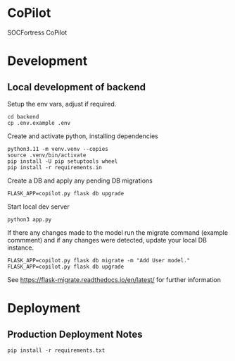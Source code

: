 # CoPilot

SOCFortress CoPilot

# Development

## Local development of backend

Setup the env vars, adjust if required.

```
cd backend
cp .env.example .env
```

Create and activate python, installing dependencies

```
python3.11 -m venv.venv --copies
source .venv/bin/activate
pip install -U pip setuptools wheel
pip install -r requirements.in
```

Create a DB and apply any pending DB migrations

```
FLASK_APP=copilot.py flask db upgrade
```

Start local dev server

```
python3 app.py
```

If there any changes made to the model run the migrate command (example commment)
and if any changes were detected, update your local DB instance.

```
FLASK_APP=copilot.py flask db migrate -m "Add User model."
FLASK_APP=copilot.py flask db upgrade
```

See https://flask-migrate.readthedocs.io/en/latest/ for further information

# Deployment

## Production Deployment Notes

```
pip install -r requirements.txt
```

